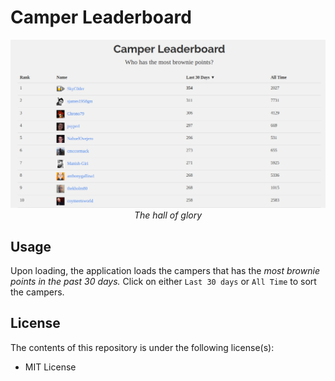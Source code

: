 # Camper Leaderboard

<img src="meta/app-preview.png">

<div align="center">
  <i>The hall of glory</i>
</div>

## Usage

Upon loading, the application loads the campers that has the *most brownie points in the past 30 days.* Click on either `Last 30 days` or `All Time` to sort the campers.

## License

The contents of this repository is under the following license(s):

* MIT License
